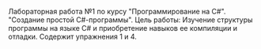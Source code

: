 Лабораторная работа №1 по курсу "Программирование на C#".
"Создание простой C#-программы".
Цель работы: Изучение структуры программы на языке C# и приобретение навыков ее компиляции и отладки.
Содержит упражнения 1 и 4.
